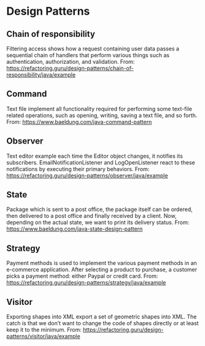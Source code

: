 # Design Patterns

## Chain of responsibility

Filtering access shows how a request containing user data passes a sequential chain of handlers that perform various
things such as authentication, authorization, and validation.
From: https://refactoring.guru/design-patterns/chain-of-responsibility/java/example

## Command

Text file implement all functionality required for performing some text-file
related operations, such as opening, writing, saving a text file, and so forth.
From: https://www.baeldung.com/java-command-pattern

## Observer

Text editor example each time the Editor object changes, it notifies its subscribers. EmailNotificationListener and 
LogOpenListener react to these notifications by executing their primary behaviors.
From: https://refactoring.guru/design-patterns/observer/java/example

## State

Package which is sent to a post office, the package itself can be ordered, then delivered to a post office and finally 
received by a client. Now, depending on the actual state, we want to print its delivery status.
From: https://www.baeldung.com/java-state-design-pattern

## Strategy

Payment methods is used to implement the various payment methods in an e-commerce application. After selecting a product 
to purchase, a customer picks a payment method: either Paypal or credit card.
From: https://refactoring.guru/design-patterns/strategy/java/example

## Visitor

Exporting shapes into XML export a set of geometric shapes into XML. The catch is that we don’t want to change the code 
of shapes directly or at least keep it to the minimum.
From: https://refactoring.guru/design-patterns/visitor/java/example
